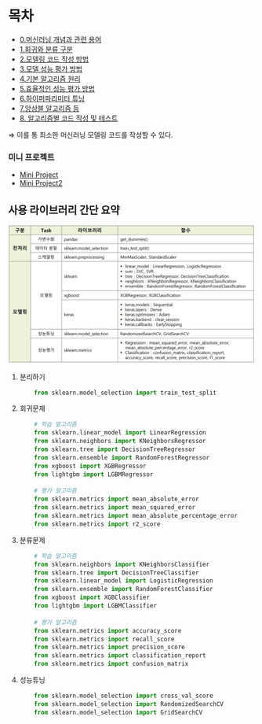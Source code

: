 # 목차

- [0.머신러닝 개념과 관련 용어](./0.what_is_ML.md)  
- [1.회귀와 분류 구분](./1.classification_and_regression.md)  
- [2.모델링 코드 작성 방법](./2.how_to_code_modeling.md)  
- [3.모델 성능 평가 방법](./3.how_to_evaluate_model.md)  
- [4.기본 알고리즘 원리](./4.algorithm_basic.md)  
- [5.효율적인 성능 평가 방법](./5.efficient_evaluate_performance.md)  
- [6.하이퍼파리미터 튜닝](./6.HyperParameter.md)  
- [7.앙상블 알고리즘 등](./7.Ensemble.md)  
- [8. 알고리즘별 코드 작성 및 테스트](./JupyterFiles/)  
  
⇒ 이를 통 최소한 머신러닝 모델링 코드를 작성할 수 있다.
### 미니 프로젝트
- [Mini Project](./JupyterFiles/project/)  
- [Mini Project2](./JupyterFiles/project2/)  
  
## 사용 라이브러리 간단 요약
![이미지](./library_img.png)  
1. 분리하기
    
    ```python
        from sklearn.model_selection import train_test_split
    ```
    
2. 회귀문제
    
    ```python
        # 학습 알고리즘
        from sklearn.linear_model import LinearRegression
        from sklearn.neighbors import KNeighborsRegressor
        from sklearn.tree import DecisionTreeRegressor
        from sklearn.ensemble import RandomForestRegressor
        from xgboost import XGBRegressor
        from lightgbm import LGBMRegressor
        
        # 평가 알고리즘
        from sklearn.metrics import mean_absolute_error
        from sklearn.metrics import mean_squared_error
        from sklearn.metrics import mean_absolute_percentage_error
        from sklearn.metrics import r2_score
    ```
    
3. 분류문제
    
    ```python
        # 학습 알고리즘
        from sklearn.neighbors import KNeighborsClassifier
        from sklearn.tree import DecisionTreeClassifier
        from sklearn.linear_model import LogisticRegression
        from sklearn.ensemble import RandomForestClassifier
        from xgboost import XGBClassifier
        from lightgbm import LGBMClassifier
        
        # 평가 알고리즘
        from sklearn.metrics import accuracy_score
        from sklearn.metrics import recall_score
        from sklearn.metrics import precision_score
        from sklearn.metrics import classification_report
        from sklearn.metrics import confusion_matrix
    ```
    
4. 성능튜닝
    
    ```python
        from sklearn.model_selection import cross_val_score
        from sklearn.model_selection import RandomizedSearchCV
        from sklearn.model_selection import GridSearchCV
    ```